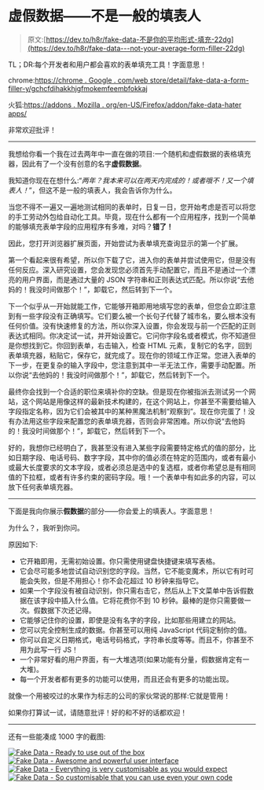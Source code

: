 # 虚假数据——不是一般的填表人

> 原文:[https://dev.to/h8r/fake-data-不是你的平均形式-填充-22dg](https://dev.to/h8r/fake-data---not-your-average-form-filler-22dg)

TL；DR:每个开发者和用户都会喜欢的表单填充工具！字面意思！

chrome:[https://chrome . Google . com/web store/detail/fake-data-a-form-filler-y/gchcfdihakkhjgfmokemfeembfokkaj](https://chrome.google.com/webstore/detail/fake-data-a-form-filler-y/gchcfdihakkhjgfmokemfeembfokkajj)

火狐:[https://addons . Mozilla . org/en-US/Firefox/addon/fake-data-hater apps/](https://addons.mozilla.org/en-US/firefox/addon/fake-data-haterapps/)

非常欢迎批评！

* * *

我想给你看一个我在过去两年中一直在做的项目:一个随机和虚假数据的表格填充器，因此有了一个没有创意的名字**虚假数据**。

我知道你现在在想什么:“*两年？我本来可以在两天内完成的！*或者*哦不！又一个填表人！*”，但这不是一般的填表人，我会告诉你为什么。

当您不得不一遍又一遍地测试相同的表单时，日复一日，您开始考虑是否可以将您的手工劳动外包给自动化工具。毕竟，现在什么都有一个应用程序，找到一个简单的能够填充表单字段的应用程序有多难，对吗？**错了！**

因此，您打开浏览器扩展页面，开始尝试为表单填充查询显示的第一个扩展。

第一个看起来很有希望，所以你下载了它，进入你的表单并尝试使用它，但是没有任何反应。深入研究设置，您会发现您必须首先手动配置它，而且不是通过一个漂亮的用户界面，而是通过大量的 JSON 字符串和正则表达式匹配。所以你说“去他妈的！我没时间做那个！”，卸载它，然后转到下一个。

下一个似乎从一开始就能工作，它能够开箱即用地填写您的表单，但您会立即注意到有一些字段没有正确填写。它们要么被一个长句子代替了城市名，要么根本没有任何价值。没有快速修复的方法，所以你深入设置，你会发现与前一个匹配的正则表达式相同。你决定试一试，并开始设置它。它问你字段名或者模式，你不知道但是你想找到它。你回到表单，右击输入，检查 HTML 元素，复制它的名字，回到表单填充器，粘贴它，保存它，就完成了。现在你的领域工作正常。您进入表单的下一步，在更复杂的输入字段中，您注意到其中一半无法工作，需要手动配置。所以你说“去他妈的！我没时间做那个！”，卸载它，然后转到下一个。

最终你会找到一个合适的职位来填补你的空缺。但是现在你被指派去测试另一个网站，这个网站是用像<insert js="" buzzword="" here="" like="" angular="" react="" vue="" etc="">这样的最新技术构建的，在这个网站上，你甚至不需要给输入字段指定名称，因为它们会被其中的某种黑魔法机制“观察到”。现在你完蛋了！没有办法用这些字段来配置您的表单填充器，否则会非常困难。所以你说“去他妈的！我没时间做那个！”，卸载它，然后转到下一个。</insert>

好的，我想你已经明白了，我甚至没有进入某些字段需要特定格式的值的部分，比如日期字段、电话号码、数字字段，其中你的值必须在特定的范围内，或者有最小或最大长度要求的文本字段，或者必须总是选中的复选框，或者你希望总是有相同值的下拉框，或者有许多约束的密码字段。哦！一个表单中有如此多的内容，可以放下任何表单填充器。

* * *

下面是我向你展示**假数据**的部分——你会爱上的填表人。字面意思！

为什么？，我听到你问。

原因如下:

*   它开箱即用，无需初始设置。你只需使用键盘快捷键来填写表格。
*   它会尽可能多地尝试自动识别您的字段。当然，它不能变魔术，所以它有时可能会失败，但是不用担心！你不会花超过 10 秒钟来指导它。
*   如果一个字段没有被自动识别，你只需右击它，然后从上下文菜单中告诉假数据在该字段中插入什么值。它将花费你不到 10 秒钟。最棒的是你只需要做一次。假数据下次还记得。
*   它能够记住你的设置，即使是没有名字的字段，比如那些用<insert js="" buzzword="" here="" like="" angular="" react="" vue="" etc="">建立的网站。</insert>
*   您可以完全控制生成的数据。你甚至可以用纯 JavaScript 代码定制你的值。
*   你可以自定义日期格式，电话号码格式，字符串长度等等。而且不，你甚至不用为此写一行 JS！
*   一个非常好看的用户界面，有一大堆选项(如果功能有分量，假数据肯定有一大堆)。
*   每一个开发者都有更多的功能可以使用，而且还会有更多的功能出现。

就像一个用被咬过的水果作为标志的公司的家伙常说的那样:它就是管用！

如果你打算试一试，请随意批评！好的和不好的话都欢迎！

* * *

还有一些能凑成 1000 字的截图:

[![Fake Data - Ready to use out of the box](../Images/087802ef7717df46950dc8c7ac5efea7.png)](https://res.cloudinary.com/practicaldev/image/fetch/s--jeDrO3Kh--/c_limit%2Cf_auto%2Cfl_progressive%2Cq_auto%2Cw_880/https://fakedata.haterapps.com/assets/presentation/1.png)
[![Fake Data - Awesome and powerful user interface](../Images/4ebbe06062ca6c7699b16c9cae8c54b1.png)](https://res.cloudinary.com/practicaldev/image/fetch/s--WCwlM-Rk--/c_limit%2Cf_auto%2Cfl_progressive%2Cq_auto%2Cw_880/https://fakedata.haterapps.com/assets/presentation/2.png)
[![Fake Data - Everything is very customisable as you would expect](../Images/d495d4fb03f1e9061050d11eb31915c7.png)](https://res.cloudinary.com/practicaldev/image/fetch/s--gUaAJGoe--/c_limit%2Cf_auto%2Cfl_progressive%2Cq_auto%2Cw_880/https://fakedata.haterapps.com/assets/presentation/3.png)
[![Fake Data - So customisable that you can use even your own code](../Images/5df87c8c0fca1ec595039674dbe5fec9.png)](https://res.cloudinary.com/practicaldev/image/fetch/s--wYvYX6hr--/c_limit%2Cf_auto%2Cfl_progressive%2Cq_auto%2Cw_880/https://fakedata.haterapps.com/assets/presentation/4.png)